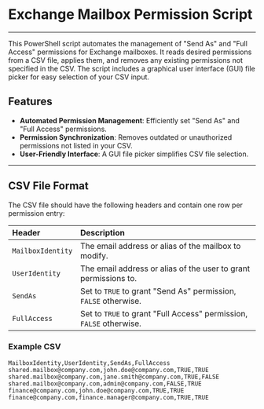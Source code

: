 # Exchange Mailbox Permission Script

---

This PowerShell script automates the management of "Send As" and "Full Access" permissions for Exchange mailboxes. It reads desired permissions from a CSV file, applies them, and removes any existing permissions not specified in the CSV. The script includes a graphical user interface (GUI) file picker for easy selection of your CSV input.

## Features

* **Automated Permission Management**: Efficiently set "Send As" and "Full Access" permissions.
* **Permission Synchronization**: Removes outdated or unauthorized permissions not listed in your CSV.
* **User-Friendly Interface**: A GUI file picker simplifies CSV file selection.

---

## CSV File Format

The CSV file should have the following headers and contain one row per permission entry:

| Header            | Description                                                     |
| :---------------- | :-------------------------------------------------------------- |
| `MailboxIdentity` | The email address or alias of the mailbox to modify.            |
| `UserIdentity`    | The email address or alias of the user to grant permissions to. |
| `SendAs`          | Set to `TRUE` to grant "Send As" permission, `FALSE` otherwise. |
| `FullAccess`      | Set to `TRUE` to grant "Full Access" permission, `FALSE` otherwise. |

### Example CSV

```csv
MailboxIdentity,UserIdentity,SendAs,FullAccess
shared.mailbox@company.com,john.doe@company.com,TRUE,TRUE
shared.mailbox@company.com,jane.smith@company.com,TRUE,FALSE
shared.mailbox@company.com,admin@company.com,FALSE,TRUE
finance@company.com,john.doe@company.com,TRUE,TRUE
finance@company.com,finance.manager@company.com,TRUE,TRUE
